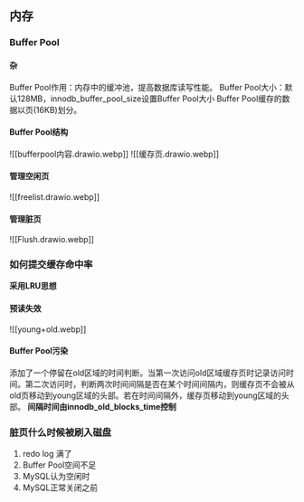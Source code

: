 ## 内存
### Buffer Pool
#### 杂
Buffer Pool作用：内存中的缓冲池，提高数据库读写性能。
Buffer Pool大小：默认128MB，innodb_buffer_pool_size设置Buffer Pool大小
Buffer Pool缓存的数据以页(16KB)划分。

#### Buffer Pool结构
![[bufferpool内容.drawio.webp]]
![[缓存页.drawio.webp]]
#### 管理空闲页
![[freelist.drawio.webp]]
#### 管理脏页
![[Flush.drawio.webp]]
### 如何提交缓存命中率
**采用LRU思想**
#### 预读失效
![[young+old.webp]]
#### Buffer Pool污染
添加了一个停留在old区域的时间判断。当第一次访问old区域缓存页时记录访问时间。第二次访问时，判断两次时间间隔是否在某个时间间隔内，则缓存页不会被从old页移动到young区域的头部。若在时间间隔外，缓存页移动到young区域的头部。
**间隔时间由innodb_old_blocks_time控制**

### 脏页什么时候被刷入磁盘
1. redo log 满了
2. Buffer Pool空间不足
3. MySQL认为空闲时
4. MySQL正常关闭之前
